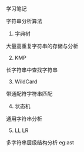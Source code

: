 学习笔记


字符串分析算法

1.  字典树

大量高重复字符串的存储与分析

2. KMP

长字符串中查找字符串

3. WildCard

带通配符字符串匹配

4. 状态机

通用字符串分析

5. LL LR

多字符串层级结构分析 eg:ast